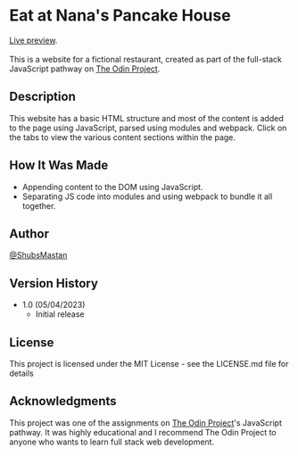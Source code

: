 # Eat at Nana's Pancake House

[Live preview](https://shubsmastan.github.io/nanas-pancake-house).<br/><br/>
This is a website for a fictional restaurant, created as part of the full-stack JavaScript pathway on [The Odin Project](https://www.theodinproject.com/).

## Description

This website has a basic HTML structure and most of the content is added to the page using JavaScript, parsed using modules and webpack. Click on the tabs to view the various content sections within the page.

## How It Was Made

- Appending content to the DOM using JavaScript.
- Separating JS code into modules and using webpack to bundle it all together.

## Author

[@ShubsMastan](https://github.com/shubsmastan)

## Version History

- 1.0 (05/04/2023)
  - Initial release

## License

This project is licensed under the MIT License - see the LICENSE.md file for details

## Acknowledgments

This project was one of the assignments on [The Odin Project](https://www.theodinproject.com)'s JavaScript pathway. It was highly educational and I recommend The Odin Project to anyone who wants to learn full stack web development.
